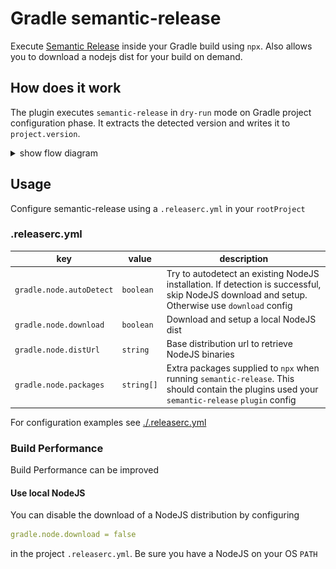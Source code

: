 # Gradle semantic-release

Execute [Semantic Release][semrel] inside your Gradle build using `npx`. Also allows you to download a nodejs dist for your build on demand.

## How does it work

The plugin executes `semantic-release` in `dry-run` mode on Gradle project configuration phase. It extracts the detected version and writes it to `project.version`.

<details><summary>show flow diagram</summary>
<p>

![init diagram](./docs/initialization.png)

</p>
</details>

## Usage

Configure semantic-release using a `.releaserc.yml` in your `rootProject`

### .releaserc.yml

| key                       | value      | description |
| ---                       | ---        | ---         |
| `gradle.node.autoDetect`  | `boolean`  | Try to autodetect an existing NodeJS installation. If detection is successful, skip NodeJS download and setup. Otherwise use `download` config |
| `gradle.node.download`    | `boolean`  | Download and setup a local NodeJS dist |
| `gradle.node.distUrl`     | `string`   | Base distribution url to retrieve NodeJS binaries |
| `gradle.node.packages`    | `string[]` | Extra packages supplied to `npx` when running `semantic-release`. This should contain the plugins used your `semantic-release` `plugin` config |

For configuration examples see [./.releaserc.yml](./.releaserc.yml)

### Build Performance

Build Performance can be improved

#### Use local NodeJS

You can disable the download of a NodeJS distribution by configuring

```yml
gradle.node.download = false
```

in the project `.releaserc.yml`. Be sure you have a NodeJS on your OS `PATH`




[semrel]: https://github.com/semantic-release/semantic-release